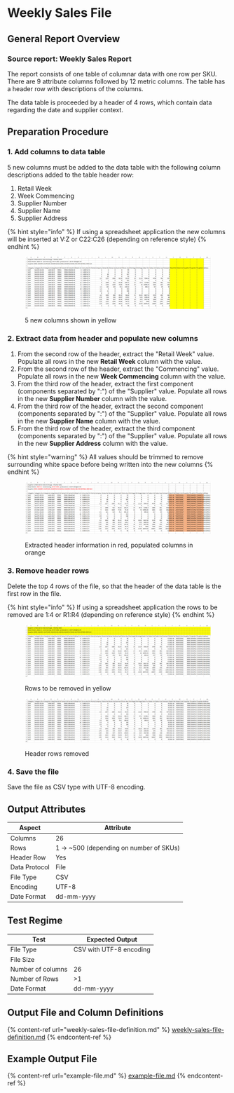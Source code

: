 # Weekly Sales File

## General Report Overview

### Source report: Weekly Sales Report

The report consists of one table of columnar data with one row per SKU. There are 9 attribute columns followed by 12 metric columns. The table has a header row with descriptions of the columns.

The data table is proceeded by a header of 4 rows, which contain data regarding the date and supplier context.&#x20;

## Preparation Procedure

### 1. Add columns to data table

5 new columns must be added to the data table with the following column descriptions added to the table header row:

1. Retail Week
2. Week Commencing
3. Supplier Number
4. Supplier Name
5. Supplier Address

{% hint style="info" %}
If using a spreadsheet application the new columns will be inserted at V:Z or C22:C26 (depending on reference style)
{% endhint %}

<figure><img src="../../.gitbook/assets/image (5).png" alt=""><figcaption><p>5 new columns shown in yellow</p></figcaption></figure>

### 2. Extract data from header and populate new columns

1. From the second row of the header, extract the "Retail Week" value.  Populate all rows in the new **Retail Week** column with the value.
2. From the second row of the header, extract the "Commencing" value.  Populate all rows in the new **Week Commencing** column with the value.
3. From the third row of the header, extract the first component (components separated by ":") of the "Supplier" value.  Populate all rows in the new **Supplier Number** column with the value.
4. From the third row of the header, extract the second component (components separated by ":") of the "Supplier" value.  Populate all rows in the new **Supplier Name** column with the value.
5. From the third row of the header, extract the third component (components separated by ":") of the "Supplier" value.  Populate all rows in the new **Supplier Address** column with the value.

{% hint style="warning" %}
All values should be trimmed to remove surrounding white space before being written into the new columns
{% endhint %}

<figure><img src="../../.gitbook/assets/image (3) (1).png" alt=""><figcaption><p>Extracted header information in red, populated columns in orange</p></figcaption></figure>

### 3. Remove header rows

Delete the top 4 rows of the file, so that the header of the data table is the first row in the file.

{% hint style="info" %}
If using a spreadsheet application the rows to be removed are 1:4 or R1:R4 (depending on reference style)
{% endhint %}

<figure><img src="../../.gitbook/assets/image (1) (1).png" alt=""><figcaption><p>Rows to be removed in yellow</p></figcaption></figure>

<figure><img src="../../.gitbook/assets/image (4) (1).png" alt=""><figcaption><p>Header rows removed</p></figcaption></figure>

### 4. Save the file

Save the file as CSV type with UTF-8 encoding.

## Output Attributes

| Aspect        | Attribute                                |
| ------------- | ---------------------------------------- |
| Columns       | 26                                       |
| Rows          | 1 -> \~500 (depending on number of SKUs) |
| Header Row    | Yes                                      |
| Data Protocol | File                                     |
| File Type     | CSV                                      |
| Encoding      | UTF-8                                    |
| Date Format   | dd-mm-yyyy                               |

## Test Regime

| Test              | Expected Output         |
| ----------------- | ----------------------- |
| File Type         | CSV with UTF-8 encoding |
| File Size         |                         |
| Number of columns | 26                      |
| Number of Rows    | >1                      |
| Date Format       | dd-mm-yyyy              |

## Output File and Column Definitions

{% content-ref url="weekly-sales-file-definition.md" %}
[weekly-sales-file-definition.md](weekly-sales-file-definition.md)
{% endcontent-ref %}

## Example Output File

{% content-ref url="example-file.md" %}
[example-file.md](example-file.md)
{% endcontent-ref %}
